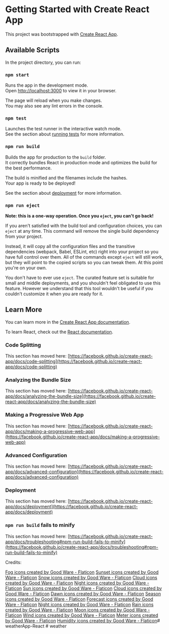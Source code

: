 # Getting Started with Create React App

This project was bootstrapped with [Create React App](https://github.com/facebook/create-react-app).

## Available Scripts

In the project directory, you can run:

### `npm start`

Runs the app in the development mode.\
Open [http://localhost:3000](http://localhost:3000) to view it in your browser.

The page will reload when you make changes.\
You may also see any lint errors in the console.

### `npm test`

Launches the test runner in the interactive watch mode.\
See the section about [running tests](https://facebook.github.io/create-react-app/docs/running-tests) for more information.

### `npm run build`

Builds the app for production to the `build` folder.\
It correctly bundles React in production mode and optimizes the build for the best performance.

The build is minified and the filenames include the hashes.\
Your app is ready to be deployed!

See the section about [deployment](https://facebook.github.io/create-react-app/docs/deployment) for more information.

### `npm run eject`

**Note: this is a one-way operation. Once you `eject`, you can't go back!**

If you aren't satisfied with the build tool and configuration choices, you can `eject` at any time. This command will remove the single build dependency from your project.

Instead, it will copy all the configuration files and the transitive dependencies (webpack, Babel, ESLint, etc) right into your project so you have full control over them. All of the commands except `eject` will still work, but they will point to the copied scripts so you can tweak them. At this point you're on your own.

You don't have to ever use `eject`. The curated feature set is suitable for small and middle deployments, and you shouldn't feel obligated to use this feature. However we understand that this tool wouldn't be useful if you couldn't customize it when you are ready for it.

## Learn More

You can learn more in the [Create React App documentation](https://facebook.github.io/create-react-app/docs/getting-started).

To learn React, check out the [React documentation](https://reactjs.org/).

### Code Splitting

This section has moved here: [https://facebook.github.io/create-react-app/docs/code-splitting](https://facebook.github.io/create-react-app/docs/code-splitting)

### Analyzing the Bundle Size

This section has moved here: [https://facebook.github.io/create-react-app/docs/analyzing-the-bundle-size](https://facebook.github.io/create-react-app/docs/analyzing-the-bundle-size)

### Making a Progressive Web App

This section has moved here: [https://facebook.github.io/create-react-app/docs/making-a-progressive-web-app](https://facebook.github.io/create-react-app/docs/making-a-progressive-web-app)

### Advanced Configuration

This section has moved here: [https://facebook.github.io/create-react-app/docs/advanced-configuration](https://facebook.github.io/create-react-app/docs/advanced-configuration)

### Deployment

This section has moved here: [https://facebook.github.io/create-react-app/docs/deployment](https://facebook.github.io/create-react-app/docs/deployment)

### `npm run build` fails to minify

This section has moved here: [https://facebook.github.io/create-react-app/docs/troubleshooting#npm-run-build-fails-to-minify](https://facebook.github.io/create-react-app/docs/troubleshooting#npm-run-build-fails-to-minify)

Credits:

<a href="https://www.flaticon.com/free-icons/fog" title="fog icons">Fog icons created by Good Ware - Flaticon</a>
<a href="https://www.flaticon.com/free-icons/sunset" title="sunset icons">Sunset icons created by Good Ware - Flaticon</a>
<a href="https://www.flaticon.com/free-icons/snow" title="snow icons">Snow icons created by Good Ware - Flaticon</a>
<a href="https://www.flaticon.com/free-icons/cloud" title="cloud icons">Cloud icons created by Good Ware - Flaticon</a>
<a href="https://www.flaticon.com/free-icons/night" title="night icons">Night icons created by Good Ware - Flaticon</a>
<a href="https://www.flaticon.com/free-icons/sun" title="sun icons">Sun icons created by Good Ware - Flaticon</a>
<a href="https://www.flaticon.com/free-icons/cloud" title="cloud icons">Cloud icons created by Good Ware - Flaticon</a>
<a href="https://www.flaticon.com/free-icons/dawn" title="dawn icons">Dawn icons created by Good Ware - Flaticon</a>
<a href="https://www.flaticon.com/free-icons/season" title="season icons">Season icons created by Good Ware - Flaticon</a>
<a href="https://www.flaticon.com/free-icons/forecast" title="forecast icons">Forecast icons created by Good Ware - Flaticon</a>
<a href="https://www.flaticon.com/free-icons/night" title="night icons">Night icons created by Good Ware - Flaticon</a>
<a href="https://www.flaticon.com/free-icons/rain" title="rain icons">Rain icons created by Good Ware - Flaticon</a>
<a href="https://www.flaticon.com/free-icons/moon" title="moon icons">Moon icons created by Good Ware - Flaticon</a>
<a href="https://www.flaticon.com/free-icons/wind" title="wind icons">Wind icons created by Good Ware - Flaticon</a>
<a href="https://www.flaticon.com/free-icons/meter" title="meter icons">Meter icons created by Good Ware - Flaticon</a>
<a href="https://www.flaticon.com/free-icons/humidity" title="humidity icons">Humidity icons created by Good Ware - Flaticon</a>#   w e a t h e r A p p - R e a c t  
 #   w e a t h e r  
 